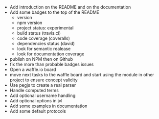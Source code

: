 + Add introduction on the README and on the documentation
+ Add some badges to the top of the README
	+ version
	+ npm version
	+ project status: experimental
	+ build status (travis.ci)
	+ code coverage (coveralls)
	+ dependencies status (david)
	+ look for semantic realease
	+ look for documentation coverage
+ publish on NPM then on Github
+ fix the more than probable badges issues
+ Open a waffle.io board
+ move next tasks to the waffle board and start using the module in other project to ensure concept validity
+ Use pegjs to create a real parser
+ Handle computed terms 
+ Add optional username handling
+ Add optional options in jvl
+ Add some examples in documentation
+ Add some default protocols